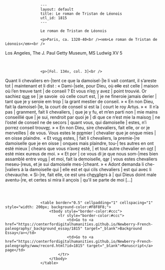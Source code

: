 
                    ---
                    layout: default
                    title: Le roman de Tristan de Léonois
                    utl_id: 1815
                    ---
                
                    Le roman de Tristan de Léonois
  
                    <p>Paris, ca. 1320-40<br /><em>Le roman de Tristan de Léonois</em><br />
Los Angeles, The J. Paul Getty Museum, MS Ludwig XV 5</p>
<p> </p>
  
                    <p>[Fol. 134v, col. 3]<br />
Quant li chevaliers en-|tent ce que la damoisel-|le li vait contant, il s’areste tot | maintenant et li dist : « Dami-|sele, pour Dieu, où <s>elle</s> est celle | maison où l’en treuve tant | de conseil ? Et vous n’e<u>n</u> y avez | point trouvié. Or sachiez q<u>ue</u> se | je savoie  où celle court est, | je ne fineroie jamais derier | tant que je y seroie em trop | la grant mestier de conseil. » « En non Dieu, fait la damoisel-|le, la court de conseil si est la | court le roy Artus. » «  Il n’a pas | granment, fait li chevaliers, | que je y fu, et m’en parti non | mie mains conseillié que | je sui, rendroit par quoi je | di que ce n’est mie la maiso<u>n</u> | ne l’ostel de conseil ne de secors | quant vous, qui damoiselle | estes, n’i porrez conseil trouv<u>er</u>. » « En non Dieu, sire chevaliers, fait elle, or or je merveilles | de vous. Vous estes le p<u>re</u>mier | chevalier que je onque mies | en oisse plaindre.  « Et vo<u>us</u> estes, | fait li chevaliers, la premie-|re damoiselle que je en oisse | onques mais plaindre, tou-| tes autres en ont esté mieux | cheans que vous n’avez esté, | et tout autre chevalier en o<u>n</u>t | esté miex eureus de moi. » « Et por | ce vous di je que nous som-|mes bien assamblé entre vo<u>us</u> | et moi, fait la demoiselle, q<u>a</u>r | vous estes chevaliers meseu-|reus, et je sui damoisele mes-|cheant. » « Adont demanda li che-|valiers à la damoiselle qui | elle est et qui cils chevaliers | est qui avec li chevauche. « Si-|re, fait elle, ce est uns ch<u>eva</u>li<u>e</u>rs à | qui Dieus doint male aventu-|re, et certes si mira il ançois | qu’il se parte de moi […]</p>
<p> </p>

                    
                     
                    <table border="0.5" cellpadding="1" cellspacing="1" style="width: 200px; background-color:#F8F8F8;">
                        <tbody style="border-color:#ccc">
                            <tr style="border-color:#ccc">
                                <td>Go to <a href="https://centerfordigitalhumanities.github.io/Newberry-French-paleography/_background_essay/1815" target="_blank">Background Essay</a></td>
                                <td>Go to <a href="https://centerfordigitalhumanities.github.io/Newberry-French-paleography/www/record.html?id=1815" target="_blank">Manuscript</a> page</td>
                            </tr>
                        </tbody>
                    </table>
                     
                
                